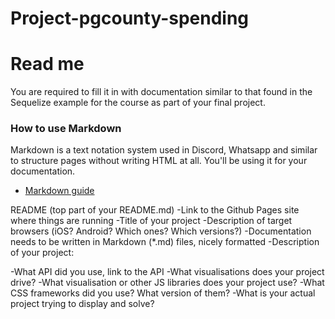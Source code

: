# Project-pgcounty-spending
# Read me

You are required to fill it in with documentation similar to that found in the Sequelize example for the course as part of your final project.

### How to use Markdown
Markdown is a text notation system used in Discord, Whatsapp and similar to structure pages without writing HTML at all. You'll be using it for your documentation.
* [Markdown guide](https://www.markdownguide.org/cheat-sheet/)

README (top part of your README.md)
-Link to the Github Pages site where things are running
-Title of your project
-Description of target browsers (iOS? Android? Which ones? Which versions?)
-Documentation needs to be written in Markdown (*.md) files, nicely formatted
-Description of your project:

-What API did you use, link to the API
-What visualisations does your project drive?
-What visualisation or other JS libraries does your project use?
-What CSS frameworks did you use? What version of them?
-What is your actual project trying to display and solve?

